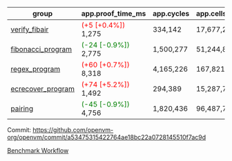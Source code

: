 | group | app.proof_time_ms | app.cycles | app.cells_used | leaf.proof_time_ms | leaf.cycles | leaf.cells_used |
| -- | -- | -- | -- | -- | -- | -- |
| [verify_fibair](https://github.com/openvm-org/openvm/blob/benchmark-results/benchmarks-pr/1463/verify_fibair-a53475315422764ae18bc22a0728145510f7ac9d.md) |<span style='color: red'>(+5 [+0.4%])</span> 1,275 |  334,142 |  17,677,298 |- | - | - |
| [fibonacci_program](https://github.com/openvm-org/openvm/blob/benchmark-results/benchmarks-pr/1463/fibonacci-a53475315422764ae18bc22a0728145510f7ac9d.md) |<span style='color: green'>(-24 [-0.9%])</span> 2,775 |  1,500,277 |  51,244,863 |- | - | - |
| [regex_program](https://github.com/openvm-org/openvm/blob/benchmark-results/benchmarks-pr/1463/regex-a53475315422764ae18bc22a0728145510f7ac9d.md) |<span style='color: red'>(+60 [+0.7%])</span> 8,318 |  4,165,226 |  167,821,872 |- | - | - |
| [ecrecover_program](https://github.com/openvm-org/openvm/blob/benchmark-results/benchmarks-pr/1463/ecrecover-a53475315422764ae18bc22a0728145510f7ac9d.md) |<span style='color: red'>(+74 [+5.2%])</span> 1,492 |  294,389 |  15,287,786 |- | - | - |
| [pairing](https://github.com/openvm-org/openvm/blob/benchmark-results/benchmarks-pr/1463/pairing-a53475315422764ae18bc22a0728145510f7ac9d.md) |<span style='color: green'>(-45 [-0.9%])</span> 4,756 |  1,820,436 |  96,487,767 |- | - | - |


Commit: https://github.com/openvm-org/openvm/commit/a53475315422764ae18bc22a0728145510f7ac9d

[Benchmark Workflow](https://github.com/openvm-org/openvm/actions/runs/14133633430)
